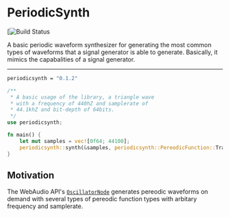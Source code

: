 # PeriodicSynth
[![Build Status](https://travis-ci.org/shin-ts/periodicsynth.svg?branch=master)

A basic periodic waveform synthesizer for generating the most common types of waveforms that a signal generator is able to generate. Basically, it mimics the capabalities of a signal generator.

---

```bash
periodicsynth = "0.1.2"
```

```rust
/**
 * A basic usage of the library, a triangle wave
 * with a frequency of 440hZ and samplerate of
 * 44.1khZ and bit-depth of 64bits.
 */
use periodicsynth;

fn main() {
    let mut samples = vec![0f64; 44100];
    periodicsynth::synth(&samples, periodicsynth::PereodicFunction::Traingle, 440.0);
}
```


## Motivation
The WebAudio API's [`OscillatorNode`](https://developer.mozilla.org/en-US/docs/Web/API/OscillatorNode) generates pereodic waveforms on demand with several types of pereodic function types with arbitary frequency and samplerate.
